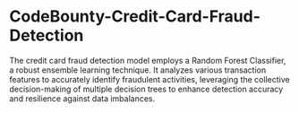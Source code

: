 # CodeBounty-Credit-Card-Fraud-Detection
The credit card fraud detection model employs a Random Forest Classifier, a robust ensemble learning technique. It analyzes various transaction features to accurately identify fraudulent activities, leveraging the collective decision-making of multiple decision trees to enhance detection accuracy and resilience against data imbalances.
